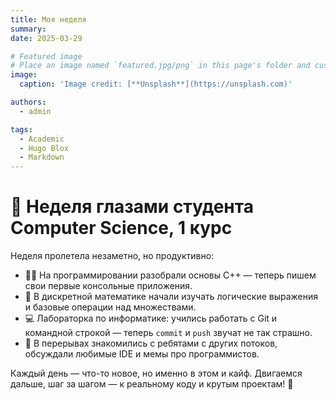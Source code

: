 ```yaml
---
title: Моя неделя
summary: 
date: 2025-03-29

# Featured image
# Place an image named `featured.jpg/png` in this page's folder and customize its options here.
image:
  caption: 'Image credit: [**Unsplash**](https://unsplash.com)'

authors:
  - admin

tags:
  - Academic
  - Hugo Blox
  - Markdown
---
```


# 🧠 Неделя глазами студента Computer Science, 1 курс

Неделя пролетела незаметно, но продуктивно:

- 👨‍💻 На программировании разобрали основы C++ — теперь пишем свои первые консольные приложения.
- 🧮 В дискретной математике начали изучать логические выражения и базовые операции над множествами.
- 💻 Лабораторка по информатике: учились работать с Git и командной строкой — теперь `commit` и `push` звучат не так страшно.
- 🤝 В перерывах знакомились с ребятами с других потоков, обсуждали любимые IDE и мемы про программистов.

Каждый день — что-то новое, но именно в этом и кайф. Двигаемся дальше, шаг за шагом — к реальному коду и крутым проектам! 🚀


